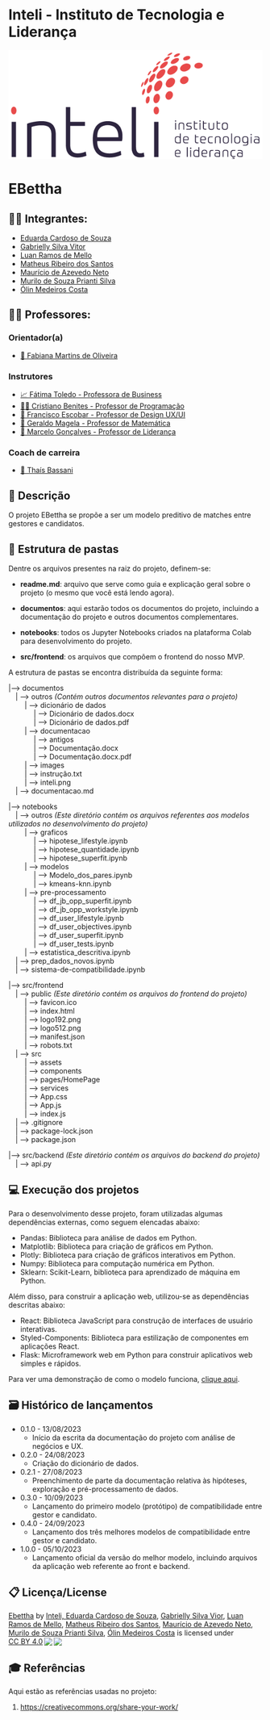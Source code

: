 # Inteli - Instituto de Tecnologia e Liderança

<p align="center">
<a href= "https://www.inteli.edu.br/"><img src="documentos/outros/inteli.png" alt="Inteli - Instituto de Tecnologia e Liderança" border="0"></a>
</p>

# EBettha

## :student: Integrantes:

- <a href="https://www.linkedin.com/in/eduarda-cardoso-de-souza-8bb802268/">Eduarda Cardoso de Souza</a>
- <a href="https://www.linkedin.com/in/gabriellysilvavitor/">Gabrielly Silva Vitor</a>
- <a href="https://www.linkedin.com/in/luan-ramos-de-mello-253b28268/">Luan Ramos de Mello</a>
- <a href="https://www.linkedin.com/in/omatheusrsantos/">Matheus Ribeiro dos Santos</a>
- <a href="https://www.linkedin.com/in/mauricio-azevedo-neto/">Maurício de Azevedo Neto</a>
- <a href="https://www.linkedin.com/in/murilo-prianti-0073111a1/">Murilo de Souza Prianti Silva</a>
- <a href="https://www.linkedin.com/in/%C3%B3lin-medeiros-costa-b0a1b426a/">Ólin Medeiros Costa</a>

## :teacher: Professores:

### Orientador(a)

- <a href="https://www.linkedin.com/in/fabiana-martins-de-oliveira-8993b0b2/">🧭 Fabiana Martins de Oliveira </a>

### Instrutores

- <a href="https://www.linkedin.com/in/fatima-toledo/">📈 Fátima Toledo - Professora de Business</a>
- <a href="https://www.linkedin.com/in/cristiano-benites-687647a8/">👨‍💻 Cristiano Benites - Professor de Programação</a>
- <a href="https://www.linkedin.com/in/francisco-escobar/">🎨 Francisco Escobar - Professor de Design UX/UI </a>
- <a href="https://www.linkedin.com/in/geraldo-magela-severino-vasconcelos-22b1b220/">🧮 Geraldo Magela - Professor de Matemática</a>
- <a href="https://www.linkedin.com/in/marcelo-gon%C3%A7alves-phd-a550652/">👑 Marcelo Gonçalves - Professor de Liderança </a>

### Coach de carreira

- <a href="https://www.linkedin.com/in/thais-bassani/">💪 Thaís Bassani</a>

## 📝 Descrição

O projeto EBettha se propõe a ser um modelo preditivo de matches entre gestores e candidatos.

## 📁 Estrutura de pastas

Dentre os arquivos presentes na raiz do projeto, definem-se:

- <b>readme.md</b>: arquivo que serve como guia e explicação geral sobre o projeto (o mesmo que você está lendo agora).

- <b>documentos</b>: aqui estarão todos os documentos do projeto, incluindo a documentação do projeto e outros documentos complementares.

- <b>notebooks</b>: todos os Jupyter Notebooks criados na plataforma Colab para desenvolvimento do projeto.

- <b>src/frontend</b>: os arquivos que compõem o frontend do nosso MVP.

A estrutura de pastas se encontra distribuída da seguinte forma:

|--> documentos<br>
&emsp;| --> outros _(Contém outros documentos relevantes para o projeto)_ <br>
&emsp; &emsp;| --> dicionário de dados <br>
&emsp; &emsp; &emsp;| --> Dicionário de dados.docx <br>
&emsp; &emsp; &emsp;| --> Dicionário de dados.pdf <br>
&emsp; &emsp;| --> documentacao <br>
&emsp; &emsp; &emsp;| --> antigos <br>
&emsp; &emsp; &emsp;| --> Documentação.docx <br>
&emsp; &emsp; &emsp;| --> Documentação.docx.pdf <br>
&emsp; &emsp;| --> images <br>
&emsp; &emsp;| --> instrução.txt <br>
&emsp; &emsp;| --> inteli.png <br>
&emsp;| --> documentacao.md <br>

|--> notebooks<br>
&emsp;| --> outros _(Este diretório contém os arquivos referentes aos modelos utilizados no desenvolvimento do projeto)_ <br>
&emsp; &emsp;| --> graficos <br>
&emsp; &emsp; &emsp;| --> hipotese_lifestyle.ipynb <br>
&emsp; &emsp; &emsp;| --> hipotese_quantidade.ipynb <br>
&emsp; &emsp; &emsp;| --> hipotese_superfit.ipynb <br>
&emsp; &emsp;| --> modelos <br>
&emsp; &emsp; &emsp;| --> Modelo_dos_pares.ipynb <br>
&emsp; &emsp; &emsp;| --> kmeans-knn.ipynb <br>
&emsp; &emsp;| --> pre-processamento <br>
&emsp; &emsp; &emsp;| --> df_jb_opp_superfit.ipynb <br>
&emsp; &emsp; &emsp;| --> df_jb_opp_workstyle.ipynb <br>
&emsp; &emsp; &emsp;| --> df_user_lifestyle.ipynb <br>
&emsp; &emsp; &emsp;| --> df_user_objectives.ipynb <br>
&emsp; &emsp; &emsp;| --> df_user_superfit.ipynb <br>
&emsp; &emsp; &emsp;| --> df_user_tests.ipynb <br>
&emsp; &emsp;| --> estatistica_descritiva.ipynb <br>
&emsp;| --> prep_dados_novos.ipynb <br>
&emsp;| --> sistema-de-compatibilidade.ipynb <br>

|--> src/frontend<br>
&emsp;| --> public _(Este diretório contém os arquivos do frontend do projeto)_ <br>
&emsp; &emsp;| --> favicon.ico <br>
&emsp; &emsp;| --> index.html <br>
&emsp; &emsp;| --> logo192.png <br>
&emsp; &emsp;| --> logo512.png <br>
&emsp; &emsp;| --> manifest.json <br>
&emsp; &emsp;| --> robots.txt <br>
&emsp;| --> src <br>
&emsp; &emsp;| --> assets <br>
&emsp; &emsp;| --> components <br>
&emsp; &emsp;| --> pages/HomePage <br>
&emsp; &emsp;| --> services <br>
&emsp; &emsp;| --> App.css <br>
&emsp; &emsp;| --> App.js <br>
&emsp; &emsp;| --> index.js <br>
&emsp;| --> .gitignore <br>
&emsp;| --> package-lock.json <br>
&emsp;| --> package.json <br>

|--> src/backend _(Este diretório contém os arquivos do backend do projeto)_ <br>
&emsp;| --> api.py <br>

## 💻 Execução dos projetos

Para o desenvolvimento desse projeto, foram utilizadas algumas dependências externas, como seguem elencadas abaixo:

- Pandas: Biblioteca para análise de dados em Python.
- Matplotlib: Biblioteca para criação de gráficos em Python.
- Plotly: Biblioteca para criação de gráficos interativos em Python.
- Numpy: Biblioteca para computação numérica em Python.
- Sklearn: Scikit-Learn, biblioteca para aprendizado de máquina em Python.

Além disso, para construir a aplicação web, utilizou-se as dependências descritas abaixo:

- React: Biblioteca JavaScript para construção de interfaces de usuário interativas.
- Styled-Components: Biblioteca para estilização de componentes em aplicações React.
- Flask: Microframework web em Python para construir aplicativos web simples e rápidos.

Para ver uma demonstração de como o modelo funciona, <a href="https://youtu.be/RXHTSoKBLls" targer="_blank">clique aqui</a>.

## 🗃 Histórico de lançamentos

- 0.1.0 - 13/08/2023
  - Início da escrita da documentação do projeto com análise de negócios e UX.
- 0.2.0 - 24/08/2023
  - Criação do dicionário de dados.
- 0.2.1 - 27/08/2023
  - Preenchimento de parte da documentação relativa às hipóteses, exploração e pré-processamento de dados.
- 0.3.0 - 10/09/2023
  - Lançamento do primeiro modelo (protótipo) de compatibilidade entre gestor e candidato.
- 0.4.0 - 24/09/2023
  - Lançamento dos três melhores modelos de compatibilidade entre gestor e candidato.
- 1.0.0 - 05/10/2023
  - Lançamento oficial da versão do melhor modelo, incluindo arquivos da aplicação web referente ao front e backend.

## 📋 Licença/License

<p xmlns:cc="http://creativecommons.org/ns#" xmlns:dct="http://purl.org/dc/terms/"><a property="dct:title" rel="cc:attributionURL" href="https://github.com/2023M3T8-Inteli/grupo2/">Ebettha</a> by <a rel="cc:attributionURL dct:creator" property="cc:attributionName" href="https://inteli.edu.br/">Inteli, <a href="https://www.linkedin.com/in/eduarda-cardoso-de-souza-8bb802268/">Eduarda Cardoso de Souza</a>, <a href="https://www.linkedin.com/in/gabriellysilvavitor/">Gabrielly Silva Vior</a>, <a href="https://www.linkedin.com/in/luan-ramos-de-mello-253b28268/">Luan Ramos de Mello</a>, <a href="https://www.linkedin.com/in/omatheusrsantos/">Matheus Ribeiro dos Santos</a>, <a href="https://www.linkedin.com/in/mauricio-azevedo-neto/"> Maurício de Azevedo Neto</a>, <a href="https://www.linkedin.com/in/murilo-prianti-0073111a1/">Murilo de Souza Prianti Silva</a>, <a href="https://www.linkedin.com/in/%C3%B3lin-medeiros-costa-b0a1b426a/">Ólin Medeiros Costa</a></a> is licensed under <a href="http://creativecommons.org/licenses/by/4.0/?ref=chooser-v1" target="_blank" rel="license noopener noreferrer" style="display:inline-block;">CC BY 4.0<img style="height:22px!important;margin-left:3px;vertical-align:text-bottom;" src="https://mirrors.creativecommons.org/presskit/icons/cc.svg?ref=chooser-v1"><img style="height:22px!important;margin-left:3px;vertical-align:text-bottom;" src="https://mirrors.creativecommons.org/presskit/icons/by.svg?ref=chooser-v1"></a></p>

## 🎓 Referências

Aqui estão as referências usadas no projeto:

1. <https://creativecommons.org/share-your-work/>
